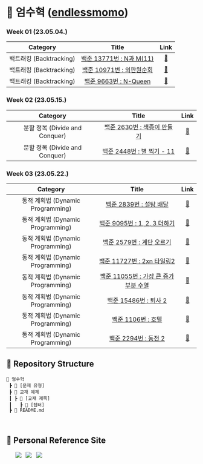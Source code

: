 # 🌱 엄수혁 ([endlessmomo](https://github.com/endlessmomo))

### Week 01 (23.05.04.)
| Category | Title | Link |
| :------: | :---: | :--: |
| 백트래킹 (Backtracking) | <a href="https://www.acmicpc.net/problem/15665">백준 13771번 : N과 M(11)</a> | <a href="https://github.com/sanghyuk2/Aim_To_Platinum/blob/main/%EC%97%84%EC%88%98%ED%98%81/%EB%B0%B1%ED%8A%B8%EB%9E%98%ED%82%B9(Backtracking)/BOJ_15665_N%EA%B3%BCM(11).java">🔗</a> |
| 백트래킹 (Backtracking) |  <a href="https://www.acmicpc.net/problem/10971">백준 10971번 : 외판원순회</a>  | <a href="https://github.com/sanghyuk2/Aim_To_Platinum/blob/main/%EC%97%84%EC%88%98%ED%98%81/%EB%B0%B1%ED%8A%B8%EB%9E%98%ED%82%B9(Backtracking)/BOJ_10971_%EC%99%B8%ED%8C%90%EC%9B%90%EC%88%9C%ED%9A%8C.java">🔗</a> |
| 백트래킹 (Backtracking) | <a href="https://www.acmicpc.net/problem/9663">백준 9663번 : N-Queen</a> | <a href="https://github.com/sanghyuk2/Aim_To_Platinum/blob/main/%EC%97%84%EC%88%98%ED%98%81/%EB%B0%B1%ED%8A%B8%EB%9E%98%ED%82%B9(Backtracking)/BOJ_9663_N-Queen.java">🔗</a> |

### Week 02 (23.05.15.)
| Category | Title | Link |
| :------: | :---: | :--: |
| 분할 정복 (Divide and Conquer) | <a href="https://www.acmicpc.net/problem/2630">백준 2630번 : 색종이 만들기</a> | <a href="https://www.google.com/">🔗</a> |
| 분할 정복 (Divide and Conquer) |  <a href="https://www.acmicpc.net/problem/2448">백준 2448번 : 별 찍기 - 11</a>  | <a href="https://www.google.com/">🔗</a> |

### Week 03 (23.05.22.)

|            Category            |                                     Title                                     |                   Link                   |
| :----------------------------: |:-----------------------------------------------------------------------------:| :--------------------------------------: |
| 동적 계획법 (Dynamic Programming) |      <a href="https://www.acmicpc.net/problem/2839">백준 2839번 : 설탕 배달</a>      | <a href="https://github.com/endlessmomo/Aim_To_Platinum/blob/main/%EC%97%84%EC%88%98%ED%98%81/%EB%8F%99%EC%A0%81%20%EA%B3%84%ED%9A%8D%EB%B2%95(Dynamic%20Programming)/BOJ_2839_%EC%84%A4%ED%83%95%EB%B0%B0%EB%8B%AC.java">🔗</a> |
| 동적 계획법 (Dynamic Programming) |   <a href="https://www.acmicpc.net/problem/9095">백준 9095번 : 1, 2, 3 더하기</a>   | <a href="https://github.com/endlessmomo/Aim_To_Platinum/blob/main/%EC%97%84%EC%88%98%ED%98%81/%EB%8F%99%EC%A0%81%20%EA%B3%84%ED%9A%8D%EB%B2%95(Dynamic%20Programming)/BOJ_9095_1%2C2%2C3%EB%8D%94%ED%95%98%EA%B8%B0.java">🔗</a> |
| 동적 계획법 (Dynamic Programming) |     <a href="https://www.acmicpc.net/problem/2579">백준 2579번 : 계단 오르기</a>      | <a href="https://github.com/endlessmomo/Aim_To_Platinum/blob/main/%EC%97%84%EC%88%98%ED%98%81/%EB%8F%99%EC%A0%81%20%EA%B3%84%ED%9A%8D%EB%B2%95(Dynamic%20Programming)/BOJ_2579_%EA%B3%84%EB%8B%A8%EC%98%A4%EB%A5%B4%EA%B8%B0.java">🔗</a> |
| 동적 계획법 (Dynamic Programming) |   <a href="https://www.acmicpc.net/problem/11727">백준 11727번 : 2xn 타일링2</a>    | <a href="https://github.com/endlessmomo/Aim_To_Platinum/blob/main/%EC%97%84%EC%88%98%ED%98%81/%EB%8F%99%EC%A0%81%20%EA%B3%84%ED%9A%8D%EB%B2%95(Dynamic%20Programming)/BOJ_11727_2xn%ED%83%80%EC%9D%BC%EB%A7%812.java">🔗</a> |
| 동적 계획법 (Dynamic Programming) | <a href="https://www.acmicpc.net/problem/11055">백준 11055번 : 가장 큰 증가 부분 수열</a> | <a href="https://github.com/endlessmomo/Aim_To_Platinum/blob/main/%EC%97%84%EC%88%98%ED%98%81/%EB%8F%99%EC%A0%81%20%EA%B3%84%ED%9A%8D%EB%B2%95(Dynamic%20Programming)/BOJ_11055_%EA%B0%80%EC%9E%A5%ED%81%B0%EC%A6%9D%EA%B0%80%ED%95%98%EB%8A%94%EB%B6%80%EB%B6%84%EC%88%98%EC%97%B4.java">🔗</a> |
| 동적 계획법 (Dynamic Programming) |     <a href="https://www.acmicpc.net/problem/15486">백준 15486번 : 퇴사 2</a>      | <a href="https://github.com/endlessmomo/Aim_To_Platinum/blob/main/%EC%97%84%EC%88%98%ED%98%81/%EB%8F%99%EC%A0%81%20%EA%B3%84%ED%9A%8D%EB%B2%95(Dynamic%20Programming)/BOJ_15486_%ED%87%B4%EC%82%AC2.java">🔗</a> |
| 동적 계획법 (Dynamic Programming) |       <a href="https://www.acmicpc.net/problem/1106">백준 1106번 : 호텔</a>        | <a href="https://github.com/endlessmomo/Aim_To_Platinum/blob/main/%EC%97%84%EC%88%98%ED%98%81/%EB%8F%99%EC%A0%81%20%EA%B3%84%ED%9A%8D%EB%B2%95(Dynamic%20Programming)/BOJ_1106_%ED%98%B8%ED%85%94.java">🔗</a> |
| 동적 계획법 (Dynamic Programming) |      <a href="https://www.acmicpc.net/problem/2294">백준 2294번 : 동전 2</a>       | <a href="https://github.com/endlessmomo/Aim_To_Platinum/blob/main/%EC%97%84%EC%88%98%ED%98%81/%EB%8F%99%EC%A0%81%20%EA%B3%84%ED%9A%8D%EB%B2%95(Dynamic%20Programming)/BOJ_2294_%EB%8F%99%EC%A0%842.java">🔗</a> |
## 📍 Repository Structure

```
📂 엄수혁
 ┣ 📂 [문제 유형]
 ┣ 📂 교재 예제
 ┃ ┣ 📂 [교재 제목]
 ┃   ┣ 📂 [챕터]
 ┣ 📜 README.md
```
<br>

## 📍 Personal Reference Site
&nbsp;&nbsp;&nbsp;&nbsp;&nbsp; <a href="https://blog.naver.com/b1urrr"><img src="https://img.shields.io/badge/Naver-03C75A?style=for-the-badge&logo=naver&logoColor=white"></a> &nbsp; <a href="https://teal-floss-6e7.notion.site/Java-Syntax-and-Concepts-dc9253f0d556426e855ca129f54f9e61"><img src="https://img.shields.io./badge/Java-000000?style=for-the-badge&logo=notion&logoColor=white"></a> &nbsp; <a href="https://teal-floss-6e7.notion.site/Algorithm-56f55387bbff4430a6ea9df06187d9ab"><img src="https://img.shields.io./badge/Algorithm-000000?style=for-the-badge&logo=notion&logoColor=white"></a>
